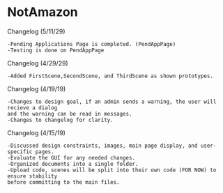 # NotAmazon
  Changelog (5/11/29)
  ```
  -Pending Applications Page is completed. (PendAppPage)
  -Testing is done on PendAppPage
  ```
  Changelog (4/29/29)
  ```
  -Added FirstScene,SecondScene, and ThirdScene as shown prototypes.
  ```
  Changelog (4/19/19)
  ```
  -Changes to design goal, if an admin sends a warning, the user will recieve a dialog 
  and the warning can be read in messages.
  -Changes to changelog for clarity.
  ```
  
  Changelog (4/15/19)
  ```
  -Discussed design constraints, images, main page display, and user-specific pages.
  -Evaluate the GUI for any needed changes.
  -Organized documents into a single folder.   
  -Upload code, scenes will be split into their own code (FOR NOW) to ensure stability 
  before committing to the main files.
  ```
